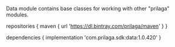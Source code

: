 Data module contains base classes for working with other "prilaga" modules.

repositories {
    maven { url 'https://dl.bintray.com/prilaga/maven' }
}

dependencies {
     implementation 'com.prilaga.sdk:data:1.0.420'
}
